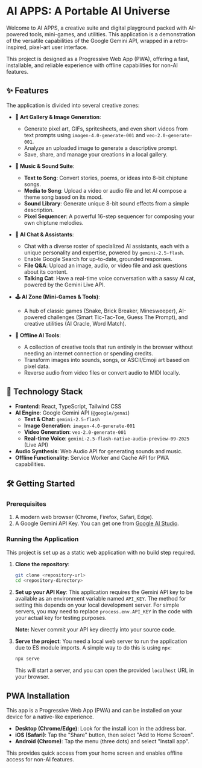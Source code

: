 # AI APPS: A Portable AI Universe

Welcome to AI APPS, a creative suite and digital playground packed with AI-powered tools, mini-games, and utilities. This application is a demonstration of the versatile capabilities of the Google Gemini API, wrapped in a retro-inspired, pixel-art user interface.

This project is designed as a Progressive Web App (PWA), offering a fast, installable, and reliable experience with offline capabilities for non-AI features.

## ✨ Features

The application is divided into several creative zones:

*   **🎨 Art Gallery & Image Generation**:
    *   Generate pixel art, GIFs, spritesheets, and even short videos from text prompts using `imagen-4.0-generate-001` and `veo-2.0-generate-001`.
    *   Analyze an uploaded image to generate a descriptive prompt.
    *   Save, share, and manage your creations in a local gallery.

*   **🎵 Music & Sound Suite**:
    *   **Text to Song**: Convert stories, poems, or ideas into 8-bit chiptune songs.
    *   **Media to Song**: Upload a video or audio file and let AI compose a theme song based on its mood.
    *   **Sound Library**: Generate unique 8-bit sound effects from a simple description.
    *   **Pixel Sequencer**: A powerful 16-step sequencer for composing your own chiptune melodies.

*   **💬 AI Chat & Assistants**:
    *   Chat with a diverse roster of specialized AI assistants, each with a unique personality and expertise, powered by `gemini-2.5-flash`.
    *   Enable Google Search for up-to-date, grounded responses.
    *   **File Q&A**: Upload an image, audio, or video file and ask questions about its content.
    *   **Talking Cat**: Have a real-time voice conversation with a sassy AI cat, powered by the Gemini Live API.

*   **🕹️ AI Zone (Mini-Games & Tools)**:
    *   A hub of classic games (Snake, Brick Breaker, Minesweeper), AI-powered challenges (Smart Tic-Tac-Toe, Guess The Prompt), and creative utilities (AI Oracle, Word Match).

*   **🔧 Offline AI Tools**:
    *   A collection of creative tools that run entirely in the browser without needing an internet connection or spending credits.
    *   Transform images into sounds, songs, or ASCII/Emoji art based on pixel data.
    *   Reverse audio from video files or convert audio to MIDI locally.

## 🚀 Technology Stack

*   **Frontend**: React, TypeScript, Tailwind CSS
*   **AI Engine**: Google Gemini API (`@google/genai`)
    *   **Text & Chat**: `gemini-2.5-flash`
    *   **Image Generation**: `imagen-4.0-generate-001`
    *   **Video Generation**: `veo-2.0-generate-001`
    *   **Real-time Voice**: `gemini-2.5-flash-native-audio-preview-09-2025` (Live API)
*   **Audio Synthesis**: Web Audio API for generating sounds and music.
*   **Offline Functionality**: Service Worker and Cache API for PWA capabilities.

## 🛠️ Getting Started

### Prerequisites

1.  A modern web browser (Chrome, Firefox, Safari, Edge).
2.  A Google Gemini API Key. You can get one from [Google AI Studio](https://aistudio.google.com/app/apikey).

### Running the Application

This project is set up as a static web application with no build step required.

1.  **Clone the repository**:
    ```bash
    git clone <repository-url>
    cd <repository-directory>
    ```

2.  **Set up your API Key**:
    This application requires the Gemini API key to be available as an environment variable named `API_KEY`. The method for setting this depends on your local development server. For simple servers, you may need to replace `process.env.API_KEY` in the code with your actual key for testing purposes.

    **Note:** Never commit your API key directly into your source code.

3.  **Serve the project**:
    You need a local web server to run the application due to ES module imports. A simple way to do this is using `npx`:
    ```bash
    npx serve
    ```
    This will start a server, and you can open the provided `localhost` URL in your browser.

## PWA Installation

This app is a Progressive Web App (PWA) and can be installed on your device for a native-like experience.

*   **Desktop (Chrome/Edge)**: Look for the install icon in the address bar.
*   **iOS (Safari)**: Tap the "Share" button, then select "Add to Home Screen".
*   **Android (Chrome)**: Tap the menu (three dots) and select "Install app".

This provides quick access from your home screen and enables offline access for non-AI features.
